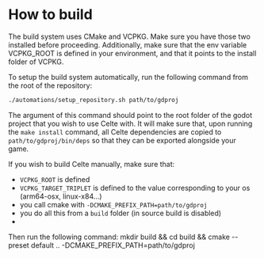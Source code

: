 # How to build

The build system uses CMake and VCPKG. Make sure you have those two installed before proceeding. Additionally, make sure that the env variable VCPKG_ROOT is defined in your environment, and that it points to the install folder of VCPKG.

To setup the build system automatically, run the following command from the root of the repository:
```bash
./automations/setup_repository.sh path/to/gdproj
```
The argument of this command should point to the root folder of the godot project that you wish to use Celte with. It will make sure that, upon running the `make install` command, all Celte dependencies are copied to `path/to/gdproj/bin/deps` so that they can be exported alongside your game.

If you wish to build Celte manually, make sure that:
- `VCPKG_ROOT` is defined
- `VCPKG_TARGET_TRIPLET` is defined to the value corresponding to your os (arm64-osx, linux-x84...)
- you call cmake with `-DCMAKE_PREFIX_PATH=path/to/gdproj`
- you do all this from a `build` folder (in source build is disabled)
- 
Then run the following command:
mkdir build && cd build && cmake --preset default .. -DCMAKE_PREFIX_PATH=path/to/gdproj
